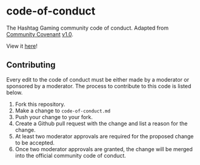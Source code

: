 # code-of-conduct

The Hashtag Gaming community code of conduct. Adapted from [Community Covenant](http://community-covenant.net/) [v1.0](http://community-covenant.net/version/1/0/).

View it [here](code-of-conduct.md)!

## Contributing

Every edit to the code of conduct must be either made by a moderator or sponsored by a moderator. The process to contribute to this code is listed below.

1. Fork this repository.
1. Make a change to `code-of-conduct.md`
1. Push your change to your fork.
1. Create a Github pull request with the change and list a reason for the change.
1. At least two moderator approvals are required for the proposed change to be accepted.
1. Once two moderator approvals are granted, the change will be merged into the official community code of conduct. 
